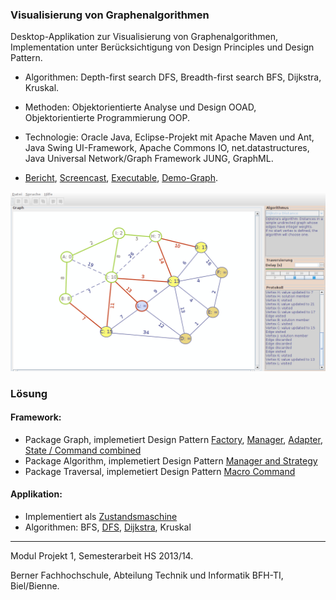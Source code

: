 ### Visualisierung von Graphenalgorithmen
Desktop-Applikation zur Visualisierung von Graphenalgorithmen, Implementation unter Berücksichtigung von Design Principles und Design Pattern.

- Algorithmen: Depth-first search DFS, Breadth-first search BFS, Dijkstra, Kruskal. 
- Methoden: Objektorientierte Analyse und Design OOAD, Objektorientierte Programmierung OOP. 
- Technologie: Oracle Java, Eclipse-Projekt mit Apache Maven und Ant, Java Swing UI-Framework, Apache Commons IO, net.datastructures, Java Universal Network/Graph Framework JUNG, GraphML. 


- [Bericht](https://www.hashdoc.com/documents/476943/desktop-applikation-zur-visualisierung-von-graphenalgorithmen), [Screencast](https://youtu.be/PHCs4vWJ0Cw), [Executable](GraphVisualisierung2/release-demo/vistra.jar?raw=true), [Demo-Graph](GraphVisualisierung2/release-demo/simple-undirected-weigthed_with_start.vistra?raw=true).

![vistra GUI](GraphVisualisierung2/release-demo/vistra-dijkstra.png "vistra GUI")

### Lösung
#### Framework:
 - Package Graph, implemetiert Design Pattern [Factory](GraphVisualisierung2/src/main/java/vistra/framework/graph/GraphFactory.java), [Manager](GraphVisualisierung2/src/main/java/vistra/framework/graph/GraphManager.java), [Adapter](GraphVisualisierung2/src/main/java/vistra/framework/graph/ITraversableGraph.java), [State / Command combined](GraphVisualisierung2/src/main/java/vistra/framework/graph/item/state/)
 - Package Algorithm, implemetiert Design Pattern [Manager and Strategy](GraphVisualisierung2/src/main/java/vistra/framework/algorithm/IAlgorithmManager.java)
 - Package Traversal, implemetiert Design Pattern [Macro Command](GraphVisualisierung2/src/main/java/vistra/framework/traversal/step/)
 
#### Applikation:
 - Implementiert als [Zustandsmaschine](GraphVisualisierung2/src/main/java/vistra/app/control/state/)
 - Algorithmen: BFS, [DFS](GraphVisualisierung2/src/main/java/vistra/framework/algorithm/impl/DFS.java), [Dijkstra](GraphVisualisierung2/src/main/java/vistra/framework/algorithm/impl/Dijkstra.java), Kruskal

<hr>
Modul Projekt 1, Semesterarbeit HS 2013/14.

Berner Fachhochschule, Abteilung Technik und Informatik BFH-TI, Biel/Bienne.
